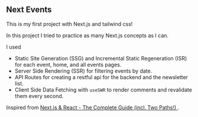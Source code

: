 ## Next Events

This is my first project with Next.js and tailwind css!

In this project I tried to practice as many Next.js concepts as I can.

I used 
- Static Site Generation (SSG) and Incremental Static Regeneration (ISR) for each event, home, and all events pages.
- Server Side Rendering (SSR) for filtering events by date.
- API Routes for creating a restful api for the backend and the newsletter list.
- Client Side Data Fetching with `useSWR` to render comments and revalidate them every second.

Inspired from [Next.js & React - The Complete Guide (incl. Two Paths!) ](https://www.udemy.com/course/nextjs-react-the-complete-guide/).
